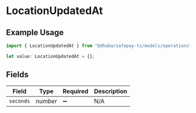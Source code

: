# LocationUpdatedAt

## Example Usage

```typescript
import { LocationUpdatedAt } from "@dhaba/safepay-ts/models/operations";

let value: LocationUpdatedAt = {};
```

## Fields

| Field              | Type               | Required           | Description        |
| ------------------ | ------------------ | ------------------ | ------------------ |
| `seconds`          | *number*           | :heavy_minus_sign: | N/A                |